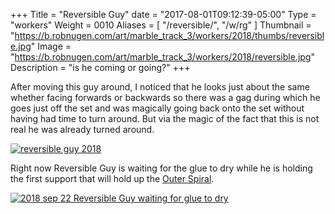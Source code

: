+++
Title = "Reversible Guy"
date = "2017-08-01T09:12:39-05:00"
Type = "workers"
Weight = 0010
Aliases = [
    "/reversible/",
    "/w/rg"
]
Thumbnail = "https://b.robnugen.com/art/marble_track_3/workers/2018/thumbs/reversible.jpg"
Image = "https://b.robnugen.com/art/marble_track_3/workers/2018/reversible.jpg"
Description = "is he coming or going?"
+++

After moving this guy around, I noticed that he looks just about the same whether facing forwards or backwards so there was a gag during which he goes just off the set and was magically going back onto the set without having had time to turn around. But via the magic of the fact that this is not real he was already turned around.

[![reversible guy 2018](//b.robnugen.com/art/marble_track_3/workers/2018/thumbs/reversible_guy_2018.gif)](//b.robnugen.com/art/marble_track_3/workers/2018/reversible_guy_2018.gif)

Right now Reversible Guy is waiting for the glue to dry while he is holding the first support that will hold up the [Outer Spiral](/parts/outer_spiral/).

[![2018 sep 22 Reversible Guy waiting for glue to dry](//b.robnugen.com/art/marble_track_3/construction/2018/thumbs/2018_sep_22_rg_waiting_for_glue_to_dry.jpg)](//b.robnugen.com/art/marble_track_3/construction/2018/2018_sep_22_rg_waiting_for_glue_to_dry.jpg)
